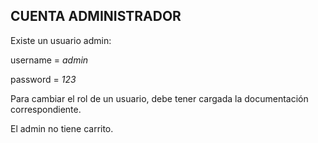 
<h2>CUENTA ADMINISTRADOR</h2>
  <p>Existe un usuario admin:</p>
    <p>username = <em>admin</em></p>
    <p>password = <em>123</em></p>

  <p>Para cambiar el rol de un usuario, debe tener cargada la documentación correspondiente.</p>
  <p>El admin no tiene carrito.</p>
  
